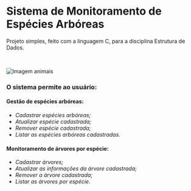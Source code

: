 # Sistema de Monitoramento de Espécies Arbóreas

Projeto simples, feito com a linguagem C, para a disciplina Estrutura de Dados.

<br/>

![Imagem animais](https://github.com/rafikmoreira/smea-ifnmg/blob/master/git-images/img-md.png?raw=true)

### O sistema permite ao usuário:

#### Gestão de espécies arbóreas:

- _Cadastrar espécies arbóreas;_
- _Atualizar espécie cadastrada;_
- _Remover espécie cadastrada;_
- _Listar as espécies arbóreas cadastradas._

#### Monitoramento de árvores por espécie:

- _Cadastrar árvores;_
- _Atualizar as informações da árvore cadastrada;_
- _Remover a árvore cadastrada;_
- _Listar as árvores por espécie._
